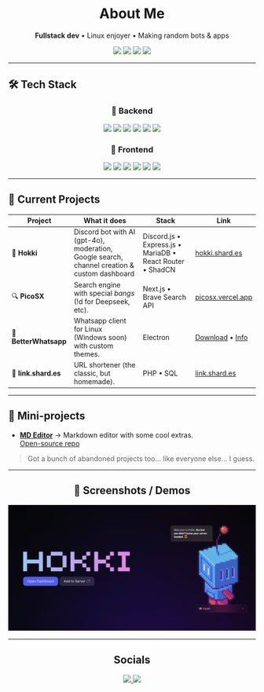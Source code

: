 <h1 align="center">About Me</h1>
<p align="center">
  <b>Fullstack dev</b> • Linux enjoyer • Making random bots & apps
</p> 

<p align="center">
  <img src="https://img.shields.io/badge/Arch%20Linux-darkblue?style=for-the-badge&logo=arch-linux" />
  <img src="https://img.shields.io/badge/TypeScript-black?style=for-the-badge&logo=typescript" />
  <img src="https://img.shields.io/badge/React-black?style=for-the-badge&logo=react" />
  <img src="https://img.shields.io/badge/MariaDB-darkorange?style=for-the-badge&logo=mariadb" />
</p>

---

## 🛠️ Tech Stack

<h3 align="center">🔧 Backend</h2>
<p align="center">
  <img src="https://img.shields.io/badge/PHP-black?style=for-the-badge&logo=php" />
  <img src="https://img.shields.io/badge/Express.js-black?style=for-the-badge&logo=express" />
  <img src="https://img.shields.io/badge/Websockets-black?style=for-the-badge&logo=socketdotio" />
  <img src="https://img.shields.io/badge/Python-black?style=for-the-badge&logo=python" />
  <img src="https://img.shields.io/badge/Flask-black?style=for-the-badge&logo=flask" />
  <img src="https://img.shields.io/badge/Kotlin-black?style=for-the-badge&logo=kotlin" />
</p>

<h3 align="center"> 🎨 Frontend</h2>
<p align="center">
  <img src="https://img.shields.io/badge/Astro-black?style=for-the-badge&logo=astro" />
  <img src="https://img.shields.io/badge/React-black?style=for-the-badge&logo=react" />
  <img src="https://img.shields.io/badge/Electron-black?style=for-the-badge&logo=electron" />
  <img src="https://img.shields.io/badge/Svelte-black?style=for-the-badge&logo=svelte" />
  <img src="https://img.shields.io/badge/Tailwind%20CSS-black?style=for-the-badge&logo=tailwindcss" />
  <img src="https://img.shields.io/badge/Figma-purple?style=for-the-badge&logo=figma&logoColor=white" />
</p>
<hr>

## 🚀 Current Projects

| Project | What it does | Stack | Link |
|----------|-------------|-------|------|
| 👑 **Hokki** | Discord bot with AI (gpt-4o), moderation, Google search, channel creation & custom dashboard | Discord.js • Express.js • MariaDB • React Router • ShadCN | [hokki.shard.es](https://hokki.shard.es/?referer=github) |
| 🔍 **PicoSX** | Search engine with special *bangs* (!d for Deepseek, etc). | Next.js • Brave Search API | [picosx.vercel.app](https://picosx.vercel.app/) |
| 💬 **BetterWhatsapp** | Whatsapp client for Linux (Windows soon) with custom themes. | Electron | [Download](https://github.com/pico190/betterwhatsapp/releases/tag/v1.4.5) • [Info](https://github.com/pico190/betterwhatsapp) |
| 🔗 **link.shard.es** | URL shortener (the classic, but homemade). | PHP • SQL | [link.shard.es](https://link.shard.es/) |

---

## 🧪 Mini-projects

- [**MD Editor**](https://picomdeditor.vercel.app/) → Markdown editor with some cool extras.  
  [Open-source repo](https://github.com/pico190/mdeditor)

> Got a bunch of abandoned projects too... like everyone else... I guess.

---

<h2 align="center">📸 Screenshots / Demos</h2>
<p align="center">
  <a href="https://hokki.shard.es/">
    <img src="https://github.com/pico190/pico190/blob/main/hokkipreview1.png?raw=true" alt="hokki.shard.es" />
  </a>
</p>

---

<h2 align="center">Socials</h2>

<p align="center">
  <a href="">
    <img src="https://img.shields.io/badge/pico190＿-black?style=for-the-badge&logo=discord" />
  </a>
  <a href="https://x.com/pico190_">
    <img src="https://img.shields.io/badge/pico190＿-black?style=for-the-badge&logo=x" />
  </a>
</p>
